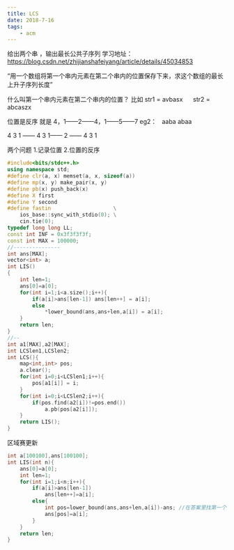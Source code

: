 ```yaml
---
title: LCS
date: 2018-7-16
tags:
    - acm
---
```


给出两个串 ，输出最长公共子序列
学习地址：https://blog.csdn.net/zhijianshafeiyang/article/details/45034853

“用一个数组将第一个串内元素在第二个串内的位置保存下来，求这个数组的最长上升子序列长度”
<!--more-->
什么叫第一个串内元素在第二个串内的位置？
比如 str1 = avbasx
     str2 = abcaszx

位置是反序 就是 4，1——2——4，1——5——7
eg2：   aaba
        abaa

4 3 1 —— 4 3 1—— 2 —— 4 3 1 

两个问题 1.记录位置
        2.位置的反序

```c++
#include<bits/stdc++.h>
using namespace std;
#define clr(a, x) memset(a, x, sizeof(a))
#define mp(x, y) make_pair(x, y)
#define pb(x) push_back(x)
#define X first
#define Y second
#define fastin                    \
    ios_base::sync_with_stdio(0); \
    cin.tie(0);
typedef long long LL;
const int INF = 0x3f3f3f3f;
const int MAX = 100000;
//---------------
int ans[MAX];
vector<int> a;
int LIS()
{
    int len=1;
    ans[0]=a[0];
    for(int i=1;i<a.size();i++){
        if(a[i]>ans[len-1]) ans[len++] = a[i];
        else
            *lower_bound(ans,ans+len,a[i]) = a[i];
    }
    return len;
}
//--
int a1[MAX],a2[MAX];
int LCSlen1,LCSlen2;
int LCS(){
    map<int,int> pos;
    a.clear();
    for(int i=0;i<LCSlen1;i++){
        pos[a1[i]] = i;
    }
    for(int i=0;i<LCSlen2;i++){
        if(pos.find(a2[i])!=pos.end())
            a.pb(pos[a2[i]]);
    }
    return LIS();
}
```

区域赛更新
```c++
int a[100100],ans[100100];
int LIS(int n){
    ans[0]=a[0];
    int len=1;
    for(int i=1;i<n;i++){
        if(a[i]>ans[len-1])
            ans[len++]=a[i];
        else{
            int pos=lower_bound(ans,ans+len,a[i])-ans; //在答案里找第一个比a[i]大的位置
            ans[pos]=a[i];
        }
    }
    return len;
}
```